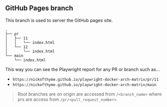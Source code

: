 ## GitHub Pages branch

This branch is used to server the GitHub pages site.

```
.
├── pr
│   ├── 11
│   │   └── index.html
│   └── 12
│       └── index.html
└── main
    └── index.html
```

This way you can see the Playwright report for any PR or branch such as...
- `https://nickofthyme.github.io/playwright-docker-arch-matrix/pr/11`
- `https://nickofthyme.github.io/playwright-docker-arch-matrix/main`

> Root branches are on origin are accessed from `/<branch_name>` where prs are access from `/pr/<pull_request_number>`.

